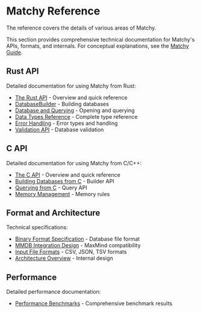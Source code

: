 # Matchy Reference

The reference covers the details of various areas of Matchy.

This section provides comprehensive technical documentation for Matchy's APIs, formats,
and internals. For conceptual explanations, see the [Matchy Guide](../guide/index.md).

## Rust API

Detailed documentation for using Matchy from Rust:

* [The Rust API](rust-api.md) - Overview and quick reference
* [DatabaseBuilder](database-builder.md) - Building databases
* [Database and Querying](database-query.md) - Opening and querying
* [Data Types Reference](data-types-ref.md) - Complete type reference
* [Error Handling](error-handling-ref.md) - Error types and handling
* [Validation API](validation-api.md) - Database validation

## C API

Detailed documentation for using Matchy from C/C++:

* [The C API](c-api.md) - Overview and quick reference
* [Building Databases from C](c-building.md) - Builder API
* [Querying from C](c-querying.md) - Query API
* [Memory Management](c-memory.md) - Memory rules

## Format and Architecture

Technical specifications:

* [Binary Format Specification](binary-format.md) - Database file format
* [MMDB Integration Design](mmdb-integration.md) - MaxMind compatibility
* [Input File Formats](input-formats.md) - CSV, JSON, TSV formats
* [Architecture Overview](architecture.md) - Internal design

## Performance

Detailed performance documentation:

* [Performance Benchmarks](benchmarks.md) - Comprehensive benchmark results
